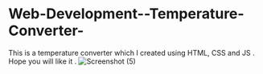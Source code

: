 # Web-Development--Temperature-Converter-
This is a temperature converter which I created using HTML, CSS and JS . Hope you will like it .
![Screenshot (5)](https://github.com/dihar1234/Web-Development--Temperature-Converter-/assets/107484818/2cc5215d-94b5-4136-b3e3-823adaf44462)
